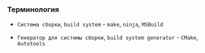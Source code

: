 ### Терминология

* `Система сборки`, `build system` - `make`, `ninja`, `MSBuild`

* `Генератор для системы сборки`, `build system generator` - `CMake`, `Autotools`
